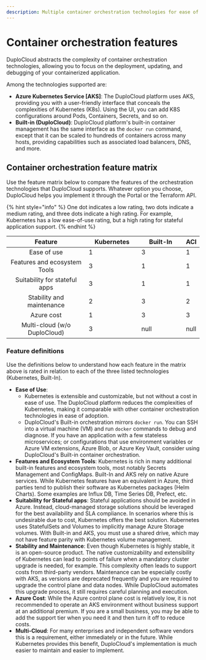 ```yaml
---
description: Multiple container orchestration technologies for ease of consumption
---
```


# Container orchestration features

DuploCloud abstracts the complexity of container orchestration technologies, allowing you to focus on the deployment, updating, and debugging of your containerized application.&#x20;

Among the technologies supported are:

* **Azure Kubernetes Service \[AKS]**: The DuploCloud platform uses AKS, providing you with a user-friendly interface that conceals the complexities of Kubernetes (K8s). Using the UI, you can add K8S configurations around Pods, Containers, Secrets, and so on.&#x20;
* **Built-in (DuploCloud)**: DuploCloud platform's built-in container management has the same interface as the `docker run` command, except that it can be scaled to hundreds of containers across many hosts, providing capabilities such as associated load balancers, DNS, and more.

## Container orchestration feature matrix

Use the feature matrix below to compare the features of the orchestration technologies that DuploCloud supports.  Whatever option you choose, DuploCloud helps you implement it through the Portal or the Terraform API.

{% hint style="info" %}
One dot indicates a low rating, two dots indicate a medium rating, and three dots indicate a high rating. For example, Kubernetes has a low ease-of-use rating, but a high rating for stateful application support.
{% endhint %}



<table><thead><tr><th width="276.71428571428567" align="center">Feature</th><th width="150" data-type="rating" data-max="3">Kubernetes</th><th width="150" data-type="rating" data-max="3">Built-In</th><th data-hidden data-type="rating" data-max="3">ACI</th></tr></thead><tbody><tr><td align="center">Ease of use</td><td>1</td><td>3</td><td>1</td></tr><tr><td align="center">Features and ecosystem Tools</td><td>3</td><td>1</td><td>1</td></tr><tr><td align="center">Suitability for stateful apps</td><td>3</td><td>1</td><td>1</td></tr><tr><td align="center">Stability and maintenance</td><td>2</td><td>3</td><td>2</td></tr><tr><td align="center">Azure cost</td><td>1</td><td>3</td><td>3</td></tr><tr><td align="center">Multi-cloud (w/o DuploCloud)</td><td>3</td><td>null</td><td>null</td></tr></tbody></table>

### **Feature definitions**

Use the definitions below to understand how each feature in the matrix above is rated in relation to each of the three listed technologies (Kubernetes, Built-In).&#x20;

* **Ease of Use**:&#x20;
  * Kubernetes is extensible and customizable, but not without a cost in ease of use. The DuploCloud platform reduces the complexities of Kubernetes, making it comparable with other container orchestration technologies in ease of adoption.
  * DuploCloud's Built-in orchestration mirrors `docker run`. You can SSH into a virtual machine (VM) and run `docker` commands to debug and diagnose. If you have an application with a few stateless microservices; or configurations that use environment variables or Azure VM extensions, Azure Blob, or Azure Key Vault, consider using DuploCloud's Built-in container orchestration.
* **Features and Ecosystem Tools**: Kubernetes is rich in many additional built-in features and ecosystem tools, most notably Secrets Management and ConfigMaps. Built-In and AKS rely on native Azure services. While Kubernetes features have an equivalent in Azure, third parties tend to publish their software as Kubernetes packages (Helm Charts). Some examples are Influx DB, Time Series DB, Prefect, etc.
* **Suitability for Stateful apps**: Stateful applications should be avoided in Azure. Instead, cloud-managed storage solutions should be leveraged for the best availability and SLA compliance. In scenarios where this is undesirable due to cost, Kubernetes offers the best solution.  Kubernetes uses StatefulSets and Volumes to implicitly manage Azure Storage volumes. With Built-in and AKS, you must use a shared drive, which may not have feature parity with Kubernetes volume management.
* **Stability and Maintenance**: Even though Kubernetes is highly stable, it is an open-source product. The native customizability and extensibility of Kubernetes can lead to points of failure when a mandatory cluster upgrade is needed, for example. This complexity often leads to support costs from third-party vendors. Maintenance can be especially costly with AKS, as versions are deprecated frequently and you are required to upgrade the control plane and data nodes. While DuploCloud automates this upgrade process, it still requires careful planning and execution.
* **Azure Cost**: While the Azure control plane cost is relatively low, it is not recommended to operate an AKS environment without business support at an additional premium. If you are a small business, you may be able to add the support tier when you need it and then turn it off to reduce costs. &#x20;
* **Multi-Cloud**: For many enterprises and independent software vendors this is a requirement, either immediately or in the future. While Kubernetes provides this benefit, DuploCloud's implementation is much easier to maintain and easier to implement.         &#x20;
